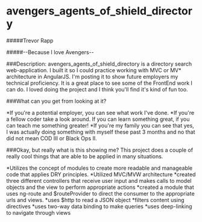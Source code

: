 # avengers_agents_of_shield_directory

#####Trevor Rapp

#####--Because I love Avengers--

###Description: 
avengers_agents_of_shield_directory is a directory search web-application.  I built it so I could practice working with MVC or MV* architecture in AngularJS.  I'm posting it to show future employers my technical proficiency.  It is a great place to see some of the FrontEnd work I can do.  I loved doing the project and I think you'll find it's kind of fun too.  

###What can you get from looking at it? 

*If you're a potential employer, you can see what work I've done.
*If you're a fellow coder take a look around.  If you can learn something great, if you can teach me something greater!
*If you're my family you can see that yes, I was actually doing something with myself these past 3 months and no that did not mean COD III or Black Ops II.

###Okay, but really what is this showing me?
This project does a couple of really cool things that are able to be applied in many situations. 

*Utilizes the concept of modules to create more readable and manageable code that applies DRY principles.
*Utilized MVC/MVW architecture
*created three different controllers that receive user input and makes calls to model objects and the view to       perform appropriate actions
*created a module that uses ng-route and $routeProvider to direct the consumer to the appropriate urls and views.
*uses $http to read a JSON object
*filters content using directives
*uses two-way data binding to make queries
*uses deep-linking to navigate through views


